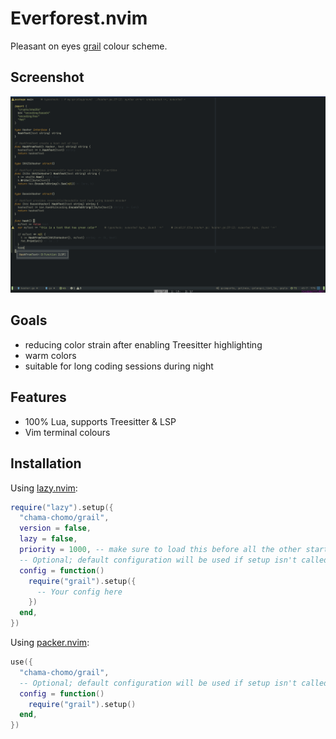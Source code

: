 # Everforest.nvim

Pleasant on eyes [grail](https://github.com/chama-chomo/grail) colour
scheme. 


## Screenshot

![Screenshot](screenshot.png)

## Goals

- reducing color strain after enabling Treesitter highlighting
- warm colors
- suitable for long coding sessions during night

## Features

- 100% Lua, supports Treesitter & LSP
- Vim terminal colours

## Installation

Using [lazy.nvim](https://github.com/folke/lazy.nvim):

```lua
require("lazy").setup({
  "chama-chomo/grail",
  version = false,
  lazy = false,
  priority = 1000, -- make sure to load this before all the other start plugins
  -- Optional; default configuration will be used if setup isn't called.
  config = function()
    require("grail").setup({
      -- Your config here
    })
  end,
})
```

Using [packer.nvim](https://github.com/wbthomason/packer.nvim):

```lua
use({
  "chama-chomo/grail",
  -- Optional; default configuration will be used if setup isn't called.
  config = function()
    require("grail").setup()
  end,
})
```
